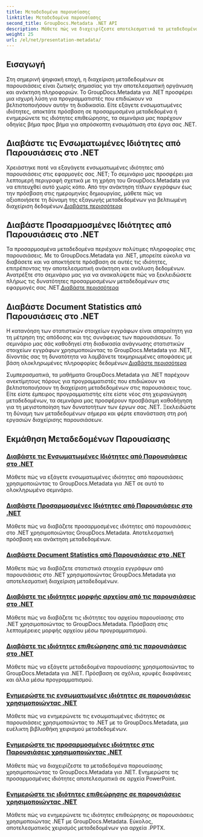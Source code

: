 ```yaml
---
title: Μεταδεδομένα παρουσίασης
linktitle: Μεταδεδομένα παρουσίασης
second_title: GroupDocs.Metadata .NET API
description: Μάθετε πώς να διαχειρίζεστε αποτελεσματικά τα μεταδεδομένα παρουσίασης στο .NET χρησιμοποιώντας εκπαιδευτικά προγράμματα GroupDocs.Metadata. Αποκτήστε εύκολη πρόσβαση σε ενσωματωμένες και προσαρμοσμένες ιδιότητες.
weight: 25
url: /el/net/presentation-metadata/
---
```

## Εισαγωγή

Στη σημερινή ψηφιακή εποχή, η διαχείριση μεταδεδομένων σε παρουσιάσεις είναι ζωτικής σημασίας για την αποτελεσματική οργάνωση και ανάκτηση πληροφοριών. Το GroupDocs.Metadata για .NET προσφέρει μια ισχυρή λύση για προγραμματιστές που επιδιώκουν να βελτιστοποιήσουν αυτήν τη διαδικασία. Είτε εξάγετε ενσωματωμένες ιδιότητες, αποκτάτε πρόσβαση σε προσαρμοσμένα μεταδεδομένα ή ενημερώνετε τις ιδιότητες επιθεώρησης, τα σεμινάρια μας παρέχουν οδηγίες βήμα προς βήμα για απρόσκοπτη ενσωμάτωση στα έργα σας .NET.

## Διαβάστε τις Ενσωματωμένες Ιδιότητες από Παρουσιάσεις στο .NET

 Χρειάστηκε ποτέ να εξαγάγετε ενσωματωμένες ιδιότητες από παρουσιάσεις στις εφαρμογές σας .NET; Το σεμινάριο μας προσφέρει μια λεπτομερή περιγραφή σχετικά με τη χρήση του GroupDocs.Metadata για να επιτευχθεί αυτό χωρίς κόπο. Από την ανάκτηση τίτλων εγγράφων έως την πρόσβαση στις ημερομηνίες δημιουργίας, μάθετε πώς να αξιοποιήσετε τη δύναμη της εξαγωγής μεταδεδομένων για βελτιωμένη διαχείριση δεδομένων.[Διαβάστε περισσότερα](./read-built-in-properties-presentations/)

## Διαβάστε Προσαρμοσμένες Ιδιότητες από Παρουσιάσεις στο .NET

Τα προσαρμοσμένα μεταδεδομένα περιέχουν πολύτιμες πληροφορίες στις παρουσιάσεις. Με το GroupDocs.Metadata για .NET, μπορείτε εύκολα να διαβάσετε και να αποκτήσετε πρόσβαση σε αυτές τις ιδιότητες, επιτρέποντας την αποτελεσματική ανάκτηση και ανάλυση δεδομένων. Ανατρέξτε στο σεμινάριο μας για να ανακαλύψετε πώς να ξεκλειδώσετε πλήρως τις δυνατότητες προσαρμοσμένων μεταδεδομένων στις εφαρμογές σας .NET.[Διαβάστε περισσότερα](./read-custom-properties-presentations/)

## Διαβάστε Document Statistics από Παρουσιάσεις στο .NET

 Η κατανόηση των στατιστικών στοιχείων εγγράφων είναι απαραίτητη για τη μέτρηση της απόδοσης και της συνάφειας των παρουσιάσεων. Το σεμινάριο μας σάς καθοδηγεί στη διαδικασία ανάγνωσης στατιστικών στοιχείων εγγράφων χρησιμοποιώντας το GroupDocs.Metadata για .NET, δίνοντάς σας τη δυνατότητα να λαμβάνετε τεκμηριωμένες αποφάσεις με βάση ολοκληρωμένες πληροφορίες δεδομένων.[Διαβάστε περισσότερα](./read-document-statistics-presentations/)

Συμπερασματικά, τα μαθήματα GroupDocs.Metadata για .NET παρέχουν ανεκτίμητους πόρους για προγραμματιστές που επιδιώκουν να βελτιστοποιήσουν τη διαχείριση μεταδεδομένων στις παρουσιάσεις τους. Είτε είστε έμπειρος προγραμματιστής είτε είστε νέος στη χειραγώγηση μεταδεδομένων, τα σεμινάρια μας προσφέρουν προσβάσιμη καθοδήγηση για τη μεγιστοποίηση των δυνατοτήτων των έργων σας .NET. Ξεκλειδώστε τη δύναμη των μεταδεδομένων σήμερα και φέρτε επανάσταση στη ροή εργασιών διαχείρισης παρουσιάσεων.

## Εκμάθηση Μεταδεδομένων Παρουσίασης
### [Διαβάστε τις Ενσωματωμένες Ιδιότητες από Παρουσιάσεις στο .NET](./read-built-in-properties-presentations/)
Μάθετε πώς να εξάγετε ενσωματωμένες ιδιότητες από παρουσιάσεις χρησιμοποιώντας το GroupDocs.Metadata για .NET σε αυτό το ολοκληρωμένο σεμινάριο.
### [Διαβάστε Προσαρμοσμένες Ιδιότητες από Παρουσιάσεις στο .NET](./read-custom-properties-presentations/)
Μάθετε πώς να διαβάζετε προσαρμοσμένες ιδιότητες από παρουσιάσεις στο .NET χρησιμοποιώντας GroupDocs.Metadata. Αποτελεσματική πρόσβαση και ανάκτηση μεταδεδομένων.
### [Διαβάστε Document Statistics από Παρουσιάσεις στο .NET](./read-document-statistics-presentations/)
Μάθετε πώς να διαβάζετε στατιστικά στοιχεία εγγράφων από παρουσιάσεις στο .NET χρησιμοποιώντας GroupDocs.Metadata για αποτελεσματική διαχείριση μεταδεδομένων.
### [Διαβάστε τις ιδιότητες μορφής αρχείου από τις παρουσιάσεις στο .NET](./read-file-format-properties-presentations/)
Μάθετε πώς να διαβάζετε τις ιδιότητες του αρχείου παρουσίασης στο .NET χρησιμοποιώντας το GroupDocs.Metadata. Πρόσβαση στις λεπτομέρειες μορφής αρχείου μέσω προγραμματισμού.
### [Διαβάστε τις ιδιότητες επιθεώρησης από τις παρουσιάσεις στο .NET](./read-inspection-properties-presentations/)
Μάθετε πώς να εξάγετε μεταδεδομένα παρουσίασης χρησιμοποιώντας το GroupDocs.Metadata για .NET. Πρόσβαση σε σχόλια, κρυφές διαφάνειες και άλλα μέσω προγραμματισμού.
### [Ενημερώστε τις ενσωματωμένες ιδιότητες σε παρουσιάσεις χρησιμοποιώντας .NET](./update-built-in-properties-presentations/)
Μάθετε πώς να ενημερώνετε τις ενσωματωμένες ιδιότητες σε παρουσιάσεις χρησιμοποιώντας το .NET με το GroupDocs.Metadata, μια ευέλικτη βιβλιοθήκη χειρισμού μεταδεδομένων.
### [Ενημερώστε τις προσαρμοσμένες ιδιότητες στις Παρουσιάσεις χρησιμοποιώντας .NET](./update-custom-properties-presentations/)
Μάθετε πώς να διαχειρίζεστε τα μεταδεδομένα παρουσίασης χρησιμοποιώντας το GroupDocs.Metadata για .NET. Ενημερώστε τις προσαρμοσμένες ιδιότητες αποτελεσματικά σε αρχεία PowerPoint.
### [Ενημερώστε τις ιδιότητες επιθεώρησης σε παρουσιάσεις χρησιμοποιώντας .NET](./update-inspection-properties-presentations/)
Μάθετε πώς να ενημερώνετε τις ιδιότητες επιθεώρησης σε παρουσιάσεις χρησιμοποιώντας .NET με GroupDocs.Metadata. Εύκολος, αποτελεσματικός χειρισμός μεταδεδομένων για αρχεία .PPTX.